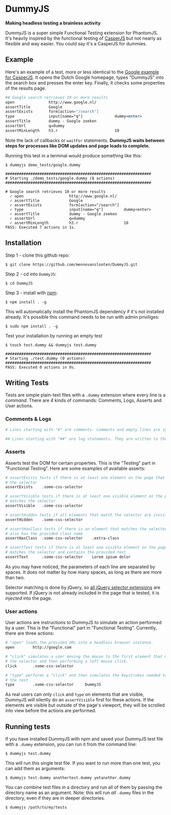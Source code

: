 # DummyJS
**Making headless testing a brainless activity**

DummyJS is a super simple Functional Testing extension for PhantomJS. It's
heavily inspired by the functional testing of [CasperJS](http://casperjs.org/)
but not nearly as flexible and way easier. You could say it's a CasperJS for dummies.

## Example

Here's an example of a test, more or less identical to the
[Google example for CasperJS](http://docs.casperjs.org/en/latest/quickstart.html).
It opens the Dutch Google homepage, types "DummyJS" into the search box and
presses the enter key. Finally, it checks some properties of the results page.

```apache
## Google search retrieves 10 or more results
open               http://www.google.nl/
assertTitle        Google
assertExists       form[action="/search"]
type               input[name="q"]              dummy<enter>
assertTitle        dummy - Google zoeken
assertUrl          q=dummy
assertMinLength    h3.r                         10
```

Note the lack of callbacks or `waitFor` statements. **DummyJS waits between 
steps for processes like DOM updates and page loads to complete.**

Running this test in a terminal would produce something like this:

```
$ dummyjs demo_tests/google.dummy

################################################################
# Starting ./demo_tests/google.dummy (8 actions)
################################################################

# Google search retrieves 10 or more results
  ✓ open                    http://www.google.nl/
  ✓ assertTitle             Google
  ✓ assertExists            form[action="/search"]
  ✓ type                    input[name="q"]         dummy<enter>
  ✓ assertTitle             dummy - Google zoeken
  ✓ assertUrl               q=dummy
  ✓ assertMinLength         h3.r                    10
PASS: Executed 7 actions in 1s.
```

## Installation

Step 1 - clone this github repo:

    $ git clone https://github.com/mennovanslooten/DummyJS.git

Step 2 - cd into `DummyJS`:

    $ cd DummyJS

Step 3 - install with [npm](https://npmjs.org/):

    $ npm install . -g

This will automatically install the PhantomJS dependency if it's not installed
already. It's possible this command needs to be run with admin priviliges:

    $ sudo npm install . -g

Test your installation by running an empty test

```
$ touch test.dummy && dummyjs test.dummy

################################################################
# Starting ./test.dummy (0 actions)
################################################################
PASS: Executed 0 actions in 0s.
```


## Writing Tests

Tests are simple plain-text files with a `.dummy` extension where every line is
a _command_. There are 4 kinds of commands: Comments, Logs, Asserts and User actions.

### Comments & Logs

```apache
# Lines starting with "#" are comments. Comments and empty lines are ignored

## Lines starting with "##" are log statements. They are written to the terminal
```

### Asserts

Asserts test the DOM for certain properties. This is the "Testing" part in
"Functional Testing". Here are some examples of available asserts:

```apache
# assertExists tests if there is at least one element on the page that matches
# the selector
assertExists    .some-css-selector

# assertVisible tests if there is at least one visible element on the page that
# matches the selector
assertVisible   .some-css-selector

# assertHidden tests if all elements that match the selector are invisible
assertHidden    .some-css-selector

# assertHasClass tests if there is an element that matches the selector and
# also has the provided class name
assertHasClass  .some-css-selector    .extra-class

# assertText tests if there is at least one visible element on the page that
# matches the selector and contains the provided text
assertText      .some-css-selector    Lorem ipsum dolor
```

As you may have noticed, the parameters of each line are separated by spaces. 
It does not matter by how many spaces, as long as there are more than two.

Selector matching is done by jQuery, so
[all jQuery selector extensions](http://api.jquery.com/category/selectors/jquery-selector-extensions/)
are supported. If jQuery is not already included in the page that is tested, it
is *injected* into the page.

### User actions

User actions are instructions to DummyJS to simulate an action performed by
a user. This is the "Functional" part in "Functional Testing". Currently, 
there are three actions:

```apache
# "open" loads the provided URL into a headless browser instance.
open        http://google.com

# "click" simulates a user moving the mouse to the first element that matches
# the selector and then performing a left mouse click. 
click       .some-css-selector

# "type" performs a "click" and then simulates the keystrokes needed to type
# the text
type        .some-css-selector     DummyJS
```

As real users can only `click` and `type` on elements that are visible,
DummyJS will silently do an `assertVisible` first for these actions. If the
elements are visible but outside of the page's viewport, they will be scrolled
into view before the actions are performed.

## Running tests

If you have installed DummyJS with npm and saved your DummyJS test file with a 
`.dummy` extension, you can run it from the command line:

    $ dummyjs test.dummy

This will run this single test file. If you want to run more than one test, you
can add them as arguments:

    $ dummyjs test.dummy anothertest.dummy yetanother.dummy

You can combine test files in a directory and run all of them by passing the
directory name as an argument. Note: this will run *all* `.dummy` files in the
directory, even if they are in deeper directories.

    $ dummyjs /path/to/my/tests




